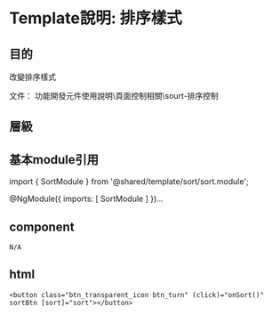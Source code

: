 # Template說明: 排序樣式
## 目的
改變排序樣式

文件：
功能開發元件使用說明\頁面控制相關\sourt-排序控制


## 層級



## 基本module引用
  import { SortModule } from '@shared/template/sort/sort.module';
    
  @NgModule({
      imports: [
          SortModule
      ]
  })...

## component
`N/A`

## html
    <button class="btn_transparent_icon btn_turn" (click)="onSort()" sortBtn [sort]="sort"></button>
